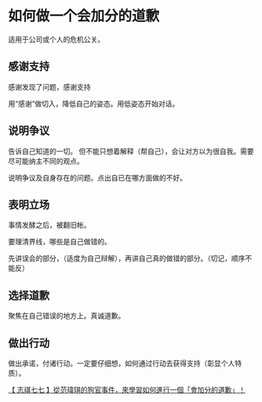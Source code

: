 # 如何做一个会加分的道歉

适用于公司或个人的危机公关。

## 感谢支持

感谢发现了问题，感谢支持

用“感谢”做切入，降低自己的姿态。用低姿态开始对话。


## 说明争议

告诉自己知道的一切。 但不能只想着解释（帮自己），会让对方以为很自我。需要尽可能纳主不同的观点。

说明争议及自身存在的问题。点出自已在哪方面做的不好。



## 表明立场

事情发酵之后，被翻旧帐。

要理清界线，哪些是自己做错的。

先讲误会的部分，（适度为自己辩解），再讲自己真的做错的部分。（切记，顺序不能反）

## 选择道歉

聚焦在自己错误的地方上。真诚道歉。

## 做出行动

做出承诺，付诸行动。一定要仔细想，如何通过行动去获得支持（彰显个人特质）。


[【 志祺七七 】從范瑋琪的狗官事件，來學習如何進行一個「會加分的道歉」！](https://www.youtube.com/watch?v=QPzwO0jwXe0)